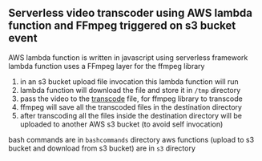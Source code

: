 ## Serverless video transcoder using AWS lambda function and FFmpeg triggered on s3 bucket event


AWS lambda function is written in javascript using serverless framework
lambda function uses a FFmpeg layer for the ffmpeg library

1. in an s3 bucket upload file invocation this lambda function will run
2. lambda function will download the file and store it in `/tmp` directory
3. pass the video to the [transcode](./transcode.js) file, for ffmpeg library to transcode
4. ffmpeg will save all the transcoded files in the destination directory
5. after transcoding all the files inside the destination directory will be uploaded to another AWS s3 bucket (to avoid self invocation)

bash commands are in `bashcommands` directory
aws functions (upload to s3 bucket and download from s3 bucket) are in `s3` directory
